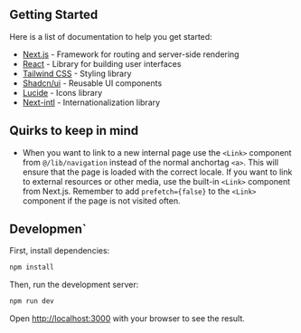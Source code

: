 ## Getting Started

Here is a list of documentation to help you get started:

- [Next.js](https://nextjs.org/docs) - Framework for routing and server-side rendering
- [React](https://react.dev/reference/react) - Library for building user interfaces
- [Tailwind CSS](https://tailwindcss.com/docs) - Styling library
- [Shadcn/ui](https://ui.shadcn.com/docs) - Reusable UI components
- [Lucide](https://lucide.dev/icons/) - Icons library
- [Next-intl](https://next-intl-docs.vercel.app/) - Internationalization library

## Quirks to keep in mind

- When you want to link to a new internal page use the `<Link>` component from `@/lib/navigation` instead of the normal anchortag `<a>`. This will ensure that the page is loaded with the correct locale. If you want to link to external resources or other media, use the built-in `<Link>` component from Next.js. Remember to add `prefetch={false}` to the `<Link>` component if the page is not visited often.

## Developmen`

First, install dependencies:

```bash
npm install
```

Then, run the development server:

```bash
npm run dev
```

Open [http://localhost:3000](http://localhost:3000) with your browser to see the result.
